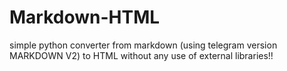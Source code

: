 # Markdown-HTML
simple python converter from markdown (using telegram version MARKDOWN V2) to HTML without any use of external libraries!!
